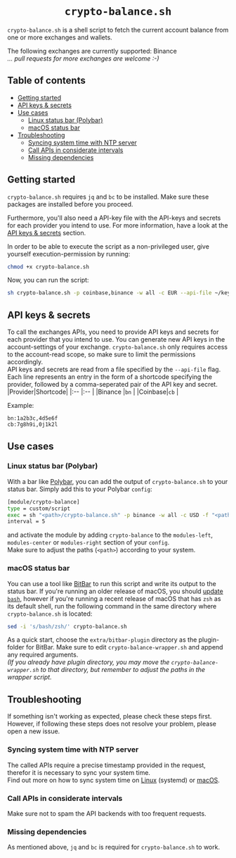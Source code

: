 <div align="center">
    <h1><code>crypto-balance.sh</code></h1>
</div>

`crypto-balance.sh` is a shell script to fetch the current account balance from one or more exchanges and wallets.

The following exchanges are currently supported: Binance\
*... pull requests for more exchanges are welcome :-)*

## Table of contents
- [Getting started](#getting-started)
- [API keys & secrets](#api-keys--secrets)
- [Use cases](#use-cases)
  - [Linux status bar (Polybar)](#linux-status-bar-polybar)
  - [macOS status bar](#macos-status-bar)
- [Troubleshooting](#troubleshooting)
  - [Syncing system time with NTP server](#syncing-system-time-with-ntp-server)
  - [Call APIs in considerate intervals](#call-apis-in-considerate-intervals)
  - [Missing dependencies](#missing-dependencies)

## Getting started
`crypto-balance.sh` requires `jq` and `bc` to be installed. Make sure these packages are installed before you proceed.

Furthermore, you'll also need a API-key file with the API-keys and secrets for each provider you intend to use. For more information, have a look at the [API keys & secrets](#api-keys--secrets) section. 

In order to be able to execute the script as a non-privileged user, give yourself execution-permission by running:
```bash
chmod +x crypto-balance.sh
```
Now, you can run the script:
```bash
sh crypto-balance.sh -p coinbase,binance -w all -c EUR --api-file ~/keys.txt
```

## API keys & secrets
To call the exchanges APIs, you need to provide API keys and secrets for each provider that you intend to use. You can generate new API keys in the account-settings of your exchange. `crypto-balance.sh` only requires access to the account-read scope, so make sure to limit the permissions accordingly.\
API keys and secrets are read from a file specified by the `--api-file` flag. Each line represents an entry in the form of a shortcode specifying the provider, followed by a comma-seperated pair of the API key and secret.
|Provider|Shortcode|
|:--     |:--      |
|Binance |`bn`     |
|Coinbase|`cb`     |

Example:
```
bn:1a2b3c,4d5e6f
cb:7g8h9i,0j1k2l
```

## Use cases
### Linux status bar (Polybar)
With a bar like [Polybar](), you can add the output of `crypto-balance.sh` to your status bar.
Simply add this to your Polybar `config`:
```bash
[module/crypto-balance]
type = custom/script
exec = sh "<path>/crypto-balance.sh" -p binance -w all -c USD -f "<path>/api-keys.txt"
interval = 5
```
and activate the module by adding `crypto-balance` to the `modules-left`, `modules-center` or `modules-right` section of your `config`.\
Make sure to adjust the paths (`<path>`) according to your system.
### macOS status bar
You can use a tool like [BitBar](https://github.com/matryer/bitbar) to run this script and write its output to the status bar.
If you're running an older release of macOS, you should [update `bash`](https://medium.com/@thechiefalone/how-to-install-bash-5-0-mac-os-ae570be6c687), however if you're running a recent release of macOS that has `zsh` as its default shell, run the following command in the same directory where `crypto-balance.sh` is located:
```bash
sed -i 's/bash/zsh/' crypto-balance.sh
```
As a quick start, choose the `extra/bitbar-plugin` directory as the plugin-folder for BitBar. Make sure to edit `crypto-balance-wrapper.sh` and append any required arguments.\
*(If you already have plugin directory, you may move the `crypto-balance-wrapper.sh` to that directory, but remember to adjust the paths in the wrapper script.*

## Troubleshooting
If something isn't working as expected, please check these steps first. However, if following these steps does not resolve your problem, please open a new issue.
### Syncing system time with NTP server
The called APIs require a precise timestamp provided in the request, therefor it is necessary to sync your system time.\
Find out more on how to sync system time on [Linux](https://wiki.archlinux.org/index.php/Systemd-timesyncd) (systemd) or [macOS](https://apple.stackexchange.com/questions/117864/how-can-i-tell-if-my-mac-is-keeping-the-clock-updated-properly/117865#117865).
### Call APIs in considerate intervals
Make sure not to spam the API backends with too frequent requests.
### Missing dependencies
As mentioned above, `jq` and `bc` is required for `crypto-balance.sh` to work.